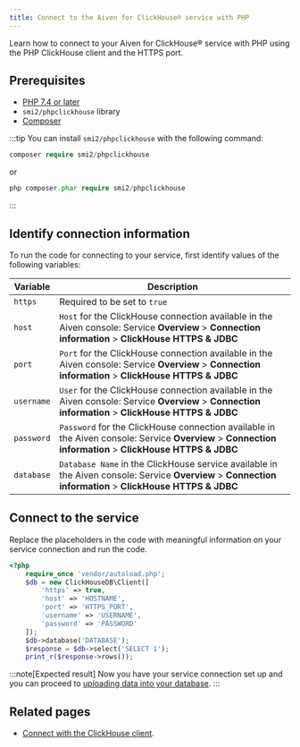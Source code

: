 ```yaml
---
title: Connect to the Aiven for ClickHouse® service with PHP
---
```


Learn how to connect to your Aiven for ClickHouse® service with PHP
using the PHP ClickHouse client and the HTTPS port.

## Prerequisites

-   [PHP 7.4 or later](https://www.php.net/downloads)
-   `smi2/phpclickhouse` library
-   [Composer](https://getcomposer.org/)

:::tip
You can install `smi2/phpclickhouse` with the following command:

```php
composer require smi2/phpclickhouse
```

or

```php
php composer.phar require smi2/phpclickhouse
```
:::

## Identify connection information

To run the code for connecting to your service, first identify values of
the following variables:

| Variable   | Description                                                                                                                                                 |
| ---------- | ----------------------------------------------------------------------------------------------------------------------------------------------------------- |
| `https`    | Required to be set to `true`                                                                                                                                |
| `host`     | `Host` for the ClickHouse connection available in the Aiven console: Service **Overview** \> **Connection information** \> **ClickHouse HTTPS & JDBC**      |
| `port`     | `Port` for the ClickHouse connection available in the Aiven console: Service **Overview** \> **Connection information** \> **ClickHouse HTTPS & JDBC**      |
| `username` | `User` for the ClickHouse connection available in the Aiven console: Service **Overview** \> **Connection information** \> **ClickHouse HTTPS & JDBC**      |
| `password` | `Password` for the ClickHouse connection available in the Aiven console: Service **Overview** \> **Connection information** \> **ClickHouse HTTPS & JDBC**  |
| `database` | `Database Name` in the ClickHouse service available in the Aiven console: Service **Overview** \> **Connection information** \> **ClickHouse HTTPS & JDBC** |

## Connect to the service

Replace the placeholders in the code with meaningful information on your
service connection and run the code.

```php
<?php
    require_once 'vendor/autoload.php';
    $db = new ClickHouseDB\Client([
        'https' => true,
        'host' => 'HOSTNAME',
        'port' => 'HTTPS_PORT',
        'username' => 'USERNAME',
        'password' => 'PASSWORD'
    ]);
    $db->database('DATABASE');
    $response = $db->select('SELECT 1');
    print_r($response->rows());
```

:::note[Expected result]
Now you have your service connection set up and you can proceed to
[uploading data into your database](load-dataset).
:::

## Related pages

- [Connect with the ClickHouse client](/docs/products/clickhouse/howto/connect-with-clickhouse-cli).
